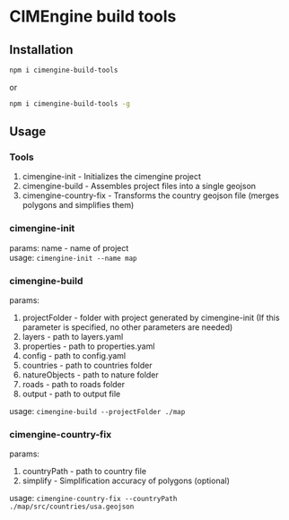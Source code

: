 # CIMEngine build tools

## Installation

```bash
npm i cimengine-build-tools
```

or

```bash
npm i cimengine-build-tools -g
```

## Usage

### Tools

1. cimengine-init - Initializes the cimengine project
2. cimengine-build - Assembles project files into a single geojson
3. cimengine-country-fix - Transforms the country geojson file (merges polygons and simplifies them)

### cimengine-init

params: name - name of project  
usage: `cimengine-init --name map`

### cimengine-build

params:

1. projectFolder - folder with project generated by cimengine-init (If this parameter is specified, no other parameters are needed)
2. layers - path to layers.yaml
3. properties - path to properties.yaml
4. config - path to config.yaml
5. countries - path to countries folder
6. natureObjects - path to nature folder
7. roads - path to roads folder
8. output - path to output file

usage: `cimengine-build --projectFolder ./map`

### cimengine-country-fix

params:

1. countryPath - path to country file
2. simplify - Simplification accuracy of polygons (optional)

usage: `cimengine-country-fix --countryPath ./map/src/countries/usa.geojson`
